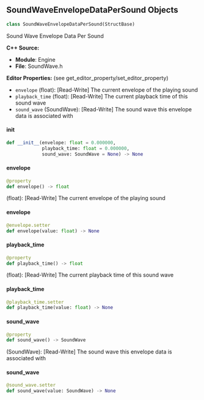 ## SoundWaveEnvelopeDataPerSound Objects

```python
class SoundWaveEnvelopeDataPerSound(StructBase)
```

Sound Wave Envelope Data Per Sound

**C++ Source:**

- **Module**: Engine
- **File**: SoundWave.h

**Editor Properties:** (see get_editor_property/set_editor_property)

- ``envelope`` (float):  [Read-Write] The current envelope of the playing sound
- ``playback_time`` (float):  [Read-Write] The current playback time of this sound wave
- ``sound_wave`` (SoundWave):  [Read-Write] The sound wave this envelope data is associated with

<a id="unreal.SoundWaveEnvelopeDataPerSound.__init__"></a>

#### __init__

```python
def __init__(envelope: float = 0.000000,
             playback_time: float = 0.000000,
             sound_wave: SoundWave = None) -> None
```

<a id="unreal.SoundWaveEnvelopeDataPerSound.envelope"></a>

#### envelope

```python
@property
def envelope() -> float
```

(float):  [Read-Write] The current envelope of the playing sound

<a id="unreal.SoundWaveEnvelopeDataPerSound.envelope"></a>

#### envelope

```python
@envelope.setter
def envelope(value: float) -> None
```

<a id="unreal.SoundWaveEnvelopeDataPerSound.playback_time"></a>

#### playback_time

```python
@property
def playback_time() -> float
```

(float):  [Read-Write] The current playback time of this sound wave

<a id="unreal.SoundWaveEnvelopeDataPerSound.playback_time"></a>

#### playback_time

```python
@playback_time.setter
def playback_time(value: float) -> None
```

<a id="unreal.SoundWaveEnvelopeDataPerSound.sound_wave"></a>

#### sound_wave

```python
@property
def sound_wave() -> SoundWave
```

(SoundWave):  [Read-Write] The sound wave this envelope data is associated with

<a id="unreal.SoundWaveEnvelopeDataPerSound.sound_wave"></a>

#### sound_wave

```python
@sound_wave.setter
def sound_wave(value: SoundWave) -> None
```

<a id="unreal.SoundWaveCuePoint"></a>